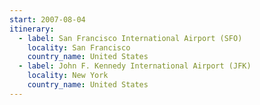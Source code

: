 ```yaml
---
start: 2007-08-04
itinerary:
  - label: San Francisco International Airport (SFO)
    locality: San Francisco
    country_name: United States
  - label: John F. Kennedy International Airport (JFK)
    locality: New York
    country_name: United States
---
```


